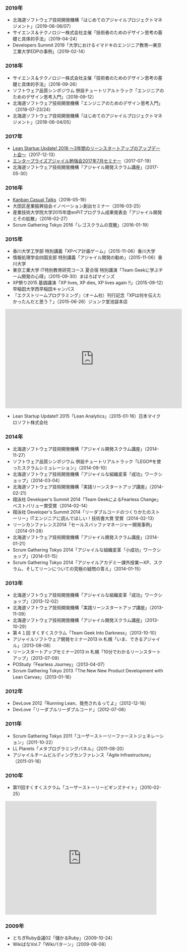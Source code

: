 ### 2019年
* 北海道ソフトウェア技術開発機構「はじめてのアジャイルプロジェクトマネジメント」（2019-06-06/07）
* サイエンス＆テクノロジー株式会社主催「技術者のためのデザイン思考の基礎と具体的手法」（2019-04-24）
* Developers Summit 2019「大学におけるイマドキのエンジニア教育―東京工業大学EDPの事例」（2019-02-14）

### 2018年

* サイエンス＆テクノロジー株式会社主催「技術者のためのデザイン思考の基礎と具体的手法」（2018-09-26）
* ソフトウェア品質シンポジウム 併設チュートリアルトラック「エンジニアのためのデザイン思考入門」（2018-09-12）
* 北海道ソフトウェア技術開発機構「エンジニアのためのデザイン思考入門」（2018-07-23/24）
* 北海道ソフトウェア技術開発機構「はじめてのアジャイルプロジェクトマネジメント」（2018-06-04/05）

### 2017年
* [Lean Startup Update! 2018 〜3年間のリーンスタートアップのアップデート会〜](https://leanstartup.connpass.com/event/72252/)（2017-12-13）
* [エンタープライズアジャイル勉強会2017年7月セミナー](https://easg.smartcore.jp/C22/notice_details/QkdKU1pnPT0=)（2017-07-19）
* 北海道ソフトウェア技術開発機構「アジャイル開発スクラム講座」（2017-05-30）

### 2016年
* [Kanban Casual Talks](https://orajp.connpass.com/event/30707/)（2016-05-19）
* 大田区産業振興協会イノベーション創出セミナー（2016-03-25）
* 産業技術大学院大学2015年度enPiTプログラム成果発表会「アジャイル開発とその拡散」（2016-02-27）
* Scrum Gathering Tokyo 2016「レゴスクラムの覚醒」（2016-01-19）

### 2015年
* 香川大学工学部 特別講義「XPペア計画ゲーム」（2015-11-06）香川大学
* 情報処理学会四国支部 特別講義「アジャイル開発の勧め」（2015-11-06）香川大学
* 東京工業大学 IT特別教育研究コース 夏合宿 特別講演「Team Geekに学ぶチーム開発の心得」（2015-09-30）まほろばマインズ
* XP祭り2015 基調講演「XP lives, XP dies, XP lives again !!」（2015-09-12）早稲田大学西早稲田キャンパス
* 『エクストリームプログラミング』（オーム社）刊行記念「XPは何を伝えたかったんだと思う？」（2015-06-26）ジュンク堂池袋本店

<iframe width="560" height="315" src="https://www.youtube.com/embed/YRFWWS_2Epo" frameborder="0" allowfullscreen></iframe>

* Lean Startup Update!! 2015「Lean Analytics」（2015-01-16）日本マイクロソフト株式会社

### 2014年

* 北海道ソフトウェア技術開発機構「アジャイル開発スクラム講座」（2014-11-27）
* ソフトウェア品質シンポジウム 併設チュートリアルトラック「LEGO®を使ったスクラムシミュレーション」（2014-09-10）
* 北海道ソフトウェア技術開発機構「アジャイルな組織変革「成功」ワークショップ」（2014-03-04）
* 北海道ソフトウェア技術開発機構「実践リーンスタートアップ講座」（2014-02-21）
* 翔泳社 Developer's Summit 2014「Team GeekによるFearless Change」ベストバリュー賞受賞（2014-02-14）
* 翔泳社 Developer's Summit 2014「リーダブルコードのつくりかたのストーリー」ITエンジニアに読んでほしい！技術書大賞 受賞（2014-02-13）
* リーンカンファレンス2014「セールスバッファマネージャー開発事例」（2014-01-28）
* 北海道ソフトウェア技術開発機構「アジャイル開発スクラム講座」（2014-01-21）
* Scrum Gathering Tokyo 2014「アジャイルな組織変革「小成功」ワークショップ」（2014-01-15）
* Scrum Gathering Tokyo 2014「アジャイルアカデミー課外授業―XP、スクラム、そしてリーンについての究極の疑問の答え」（2014-01-15）

### 2013年
* 北海道ソフトウェア技術開発機構「アジャイルな組織変革「成功」ワークショップ」（2013-12-02）
* 北海道ソフトウェア技術開発機構「実践リーンスタートアップ講座」（2013-11-09）
* 北海道ソフトウェア技術開発機構「アジャイル開発スクラム講座」（2013-10-29）
* 第４１回 すくすくスクラム「Team Geek Into Darkness」（2013-10-10）
* アジャイルソフトウェア開発セミナー2013 in 札幌「いま、できるアジャイル」（2013-08-08）
* リーンスタートアップセミナー2013 in 札幌「10分でわかるリーンスタートアップ」（2013-07-09）
* POStudy「Fearless Journey」（2013-04-07）
*  Scrum Gathering Tokyo 2013「The New New Product Development with Lean Canvas」（2013-01-16）

### 2012年
* DevLove 2012「Running Lean、発売されるってよ」（2012-12-16）
* DevLove「リーダブルリーダブルコード」（2012-07-06）

### 2011年
*  Scrum Gathering Tokyo 2011「ユーザーストーリーファーストジェネレーション」（2011-10-22）
*  LL Planets「メタプログラミングパネル」（2011-08-20）
* アジャイルチームビルディングカンファレンス「Agile Infrastructure」（2011-01-16）


### 2010年
*  第11回すくすくスクラム「ユーザーストーリービギンズナイト」（2010-02-25）

<iframe width="480" height="360" src="https://www.youtube.com/embed/Yq6c92wppsQ" frameborder="0" allowfullscreen></iframe>

### 2009年
*  とちぎRuby会議02「儲かるRuby」（2009-10-24）
*  WikiばなVol.7「Wikiパターン」（2009-08-08）
